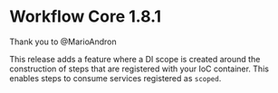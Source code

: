 # Workflow Core 1.8.1

Thank you to @MarioAndron

This release adds a feature where a DI scope is created around the construction of steps that are registered with your IoC container.
This enables steps to consume services registered as `scoped`.